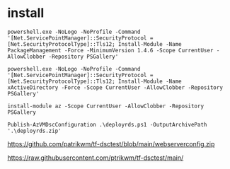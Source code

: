 # install 

```
powershell.exe -NoLogo -NoProfile -Command '[Net.ServicePointManager]::SecurityProtocol = [Net.SecurityProtocolType]::Tls12; Install-Module -Name PackageManagement -Force -MinimumVersion 1.4.6 -Scope CurrentUser -AllowClobber -Repository PSGallery'

powershell.exe -NoLogo -NoProfile -Command '[Net.ServicePointManager]::SecurityProtocol = [Net.SecurityProtocolType]::Tls12; Install-Module -Name xActiveDirectory -Force -Scope CurrentUser -AllowClobber -Repository PSGallery'
```

```install-module az -Scope CurrentUser -AllowClobber -Repository PSGallery```

```Publish-AzVMDscConfiguration .\deployrds.ps1 -OutputArchivePath '.\deployrds.zip'```



https://github.com/patrikwm/tf-dsctest/blob/main/webserverconfig.zip


https://raw.githubusercontent.com/ptrikwm/tf-dsctest/main/
